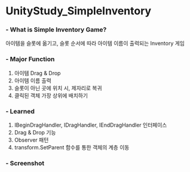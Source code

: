 # UnityStudy_SimpleInventory


### - What is Simple Inventory Game?
아이템을 슬롯에 옮기고, 슬롯 순서에 따라 아이템 이름이 출력되는 Inventory 게임

### - Major Function
1) 아이템 Drag & Drop
2) 아이템 이름 출력
3) 슬롯이 아닌 곳에 위치 시, 제자리로 복귀
4) 클릭된 객체 가장 상위에 배치하기

### - Learned
1) IBeginDragHandler, IDragHandler, IEndDragHandler 인터페이스
2) Drag & Drop 기능
3) Observer 패턴
4) transform.SetParent 함수를 통한 객체의 계층 이동

### - Screenshot

